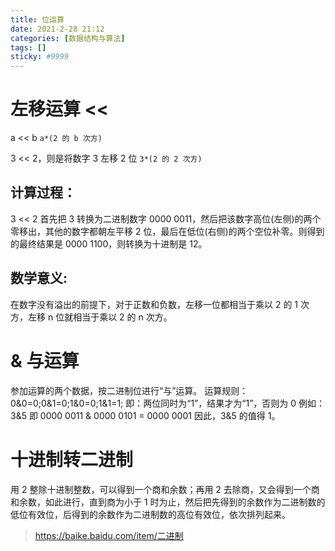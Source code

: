 ```yaml
---
title: 位运算
date: 2021-2-28 21:12
categories: [数据结构与算法]
tags: []
sticky: #9999
---
```


# 左移运算 <<

a << b
`a*(2 的 b 次方)`

3 << 2，则是将数字 3 左移 2 位
`3*(2 的 2 次方)`

## 计算过程：

3 << 2 首先把 3 转换为二进制数字 0000 0011，然后把该数字高位(左侧)的两个零移出，其他的数字都朝左平移 2 位，最后在低位(右侧)的两个空位补零。则得到的最终结果是 0000 1100，则转换为十进制是 12。

## 数学意义:

在数字没有溢出的前提下，对于正数和负数，左移一位都相当于乘以 2 的 1 次方，左移 n 位就相当于乘以 2 的 n 次方。

# & 与运算

参加运算的两个数据，按二进制位进行“与”运算。
运算规则：0&0=0;0&1=0;1&0=0;1&1=1;
即：两位同时为“1”，结果才为“1”，否则为 0
例如：3&5 即 0000 0011 & 0000 0101 = 0000 0001 因此，3&5 的值得 1。

# 十进制转二进制

用 2 整除十进制整数，可以得到一个商和余数；再用 2 去除商，又会得到一个商和余数，如此进行，直到商为小于 1 时为止，然后把先得到的余数作为二进制数的低位有效位，后得到的余数作为二进制数的高位有效位，依次排列起来。

> https://baike.baidu.com/item/二进制
